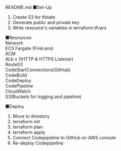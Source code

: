 README.md
■Set-Up
1. Create S3 for tfstate
2. Generate public and private key
3. Write resource's variables in terraform.tfvars

■Resources
<br />
Network
<br />
ECS Fargate (FireLens)
<br />
ACM
<br />
ALb x 1(HTTP & HTTPS Listener)
<br />
Route53
<br />
CodeStartConnections(GitHub)
<br />
CodeBuild
<br />
CodeDeploy
<br />
CodePipeline
<br />
CloudWatch
<br />
S3(Buckets for logging and pipeline)
<br />

■Deploy
1. Move to direstory
2. terraform init
3. terraform plan
4. terraform apply
5. Connect Codepipeline to GitHub on AWS console
6. Re-deploy Codepipeline
